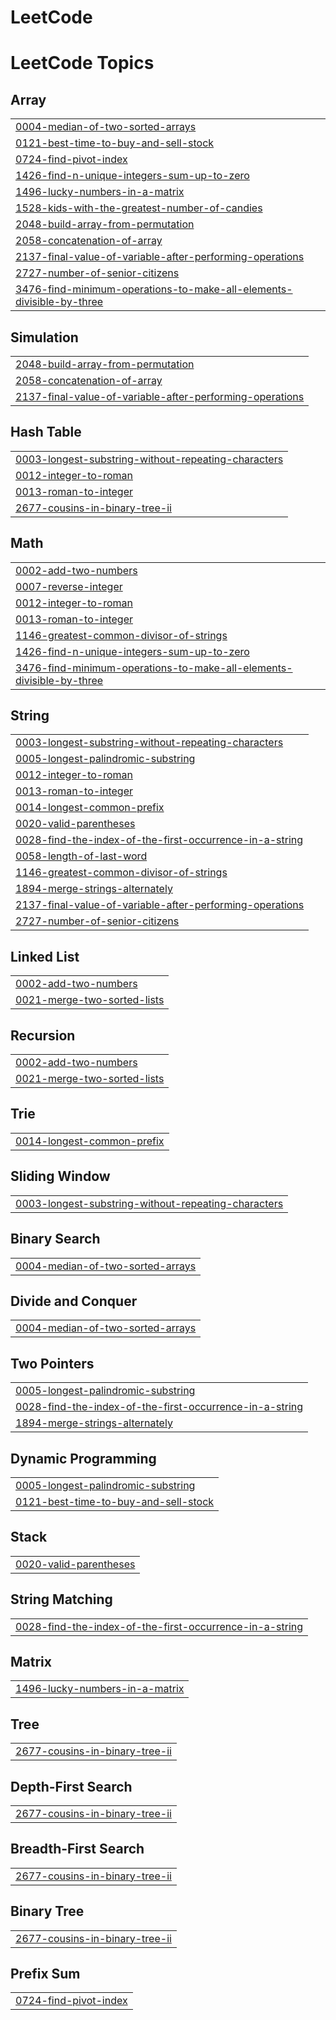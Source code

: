 # LeetCode
<!---LeetCode Topics Start-->
# LeetCode Topics
## Array
|  |
| ------- |
| [0004-median-of-two-sorted-arrays](https://github.com/manasajayasri/LeetCode/tree/master/0004-median-of-two-sorted-arrays) |
| [0121-best-time-to-buy-and-sell-stock](https://github.com/manasajayasri/LeetCode/tree/master/0121-best-time-to-buy-and-sell-stock) |
| [0724-find-pivot-index](https://github.com/manasajayasri/LeetCode/tree/master/0724-find-pivot-index) |
| [1426-find-n-unique-integers-sum-up-to-zero](https://github.com/manasajayasri/LeetCode/tree/master/1426-find-n-unique-integers-sum-up-to-zero) |
| [1496-lucky-numbers-in-a-matrix](https://github.com/manasajayasri/LeetCode/tree/master/1496-lucky-numbers-in-a-matrix) |
| [1528-kids-with-the-greatest-number-of-candies](https://github.com/manasajayasri/LeetCode/tree/master/1528-kids-with-the-greatest-number-of-candies) |
| [2048-build-array-from-permutation](https://github.com/manasajayasri/LeetCode/tree/master/2048-build-array-from-permutation) |
| [2058-concatenation-of-array](https://github.com/manasajayasri/LeetCode/tree/master/2058-concatenation-of-array) |
| [2137-final-value-of-variable-after-performing-operations](https://github.com/manasajayasri/LeetCode/tree/master/2137-final-value-of-variable-after-performing-operations) |
| [2727-number-of-senior-citizens](https://github.com/manasajayasri/LeetCode/tree/master/2727-number-of-senior-citizens) |
| [3476-find-minimum-operations-to-make-all-elements-divisible-by-three](https://github.com/manasajayasri/LeetCode/tree/master/3476-find-minimum-operations-to-make-all-elements-divisible-by-three) |
## Simulation
|  |
| ------- |
| [2048-build-array-from-permutation](https://github.com/manasajayasri/LeetCode/tree/master/2048-build-array-from-permutation) |
| [2058-concatenation-of-array](https://github.com/manasajayasri/LeetCode/tree/master/2058-concatenation-of-array) |
| [2137-final-value-of-variable-after-performing-operations](https://github.com/manasajayasri/LeetCode/tree/master/2137-final-value-of-variable-after-performing-operations) |
## Hash Table
|  |
| ------- |
| [0003-longest-substring-without-repeating-characters](https://github.com/manasajayasri/LeetCode/tree/master/0003-longest-substring-without-repeating-characters) |
| [0012-integer-to-roman](https://github.com/manasajayasri/LeetCode/tree/master/0012-integer-to-roman) |
| [0013-roman-to-integer](https://github.com/manasajayasri/LeetCode/tree/master/0013-roman-to-integer) |
| [2677-cousins-in-binary-tree-ii](https://github.com/manasajayasri/LeetCode/tree/master/2677-cousins-in-binary-tree-ii) |
## Math
|  |
| ------- |
| [0002-add-two-numbers](https://github.com/manasajayasri/LeetCode/tree/master/0002-add-two-numbers) |
| [0007-reverse-integer](https://github.com/manasajayasri/LeetCode/tree/master/0007-reverse-integer) |
| [0012-integer-to-roman](https://github.com/manasajayasri/LeetCode/tree/master/0012-integer-to-roman) |
| [0013-roman-to-integer](https://github.com/manasajayasri/LeetCode/tree/master/0013-roman-to-integer) |
| [1146-greatest-common-divisor-of-strings](https://github.com/manasajayasri/LeetCode/tree/master/1146-greatest-common-divisor-of-strings) |
| [1426-find-n-unique-integers-sum-up-to-zero](https://github.com/manasajayasri/LeetCode/tree/master/1426-find-n-unique-integers-sum-up-to-zero) |
| [3476-find-minimum-operations-to-make-all-elements-divisible-by-three](https://github.com/manasajayasri/LeetCode/tree/master/3476-find-minimum-operations-to-make-all-elements-divisible-by-three) |
## String
|  |
| ------- |
| [0003-longest-substring-without-repeating-characters](https://github.com/manasajayasri/LeetCode/tree/master/0003-longest-substring-without-repeating-characters) |
| [0005-longest-palindromic-substring](https://github.com/manasajayasri/LeetCode/tree/master/0005-longest-palindromic-substring) |
| [0012-integer-to-roman](https://github.com/manasajayasri/LeetCode/tree/master/0012-integer-to-roman) |
| [0013-roman-to-integer](https://github.com/manasajayasri/LeetCode/tree/master/0013-roman-to-integer) |
| [0014-longest-common-prefix](https://github.com/manasajayasri/LeetCode/tree/master/0014-longest-common-prefix) |
| [0020-valid-parentheses](https://github.com/manasajayasri/LeetCode/tree/master/0020-valid-parentheses) |
| [0028-find-the-index-of-the-first-occurrence-in-a-string](https://github.com/manasajayasri/LeetCode/tree/master/0028-find-the-index-of-the-first-occurrence-in-a-string) |
| [0058-length-of-last-word](https://github.com/manasajayasri/LeetCode/tree/master/0058-length-of-last-word) |
| [1146-greatest-common-divisor-of-strings](https://github.com/manasajayasri/LeetCode/tree/master/1146-greatest-common-divisor-of-strings) |
| [1894-merge-strings-alternately](https://github.com/manasajayasri/LeetCode/tree/master/1894-merge-strings-alternately) |
| [2137-final-value-of-variable-after-performing-operations](https://github.com/manasajayasri/LeetCode/tree/master/2137-final-value-of-variable-after-performing-operations) |
| [2727-number-of-senior-citizens](https://github.com/manasajayasri/LeetCode/tree/master/2727-number-of-senior-citizens) |
## Linked List
|  |
| ------- |
| [0002-add-two-numbers](https://github.com/manasajayasri/LeetCode/tree/master/0002-add-two-numbers) |
| [0021-merge-two-sorted-lists](https://github.com/manasajayasri/LeetCode/tree/master/0021-merge-two-sorted-lists) |
## Recursion
|  |
| ------- |
| [0002-add-two-numbers](https://github.com/manasajayasri/LeetCode/tree/master/0002-add-two-numbers) |
| [0021-merge-two-sorted-lists](https://github.com/manasajayasri/LeetCode/tree/master/0021-merge-two-sorted-lists) |
## Trie
|  |
| ------- |
| [0014-longest-common-prefix](https://github.com/manasajayasri/LeetCode/tree/master/0014-longest-common-prefix) |
## Sliding Window
|  |
| ------- |
| [0003-longest-substring-without-repeating-characters](https://github.com/manasajayasri/LeetCode/tree/master/0003-longest-substring-without-repeating-characters) |
## Binary Search
|  |
| ------- |
| [0004-median-of-two-sorted-arrays](https://github.com/manasajayasri/LeetCode/tree/master/0004-median-of-two-sorted-arrays) |
## Divide and Conquer
|  |
| ------- |
| [0004-median-of-two-sorted-arrays](https://github.com/manasajayasri/LeetCode/tree/master/0004-median-of-two-sorted-arrays) |
## Two Pointers
|  |
| ------- |
| [0005-longest-palindromic-substring](https://github.com/manasajayasri/LeetCode/tree/master/0005-longest-palindromic-substring) |
| [0028-find-the-index-of-the-first-occurrence-in-a-string](https://github.com/manasajayasri/LeetCode/tree/master/0028-find-the-index-of-the-first-occurrence-in-a-string) |
| [1894-merge-strings-alternately](https://github.com/manasajayasri/LeetCode/tree/master/1894-merge-strings-alternately) |
## Dynamic Programming
|  |
| ------- |
| [0005-longest-palindromic-substring](https://github.com/manasajayasri/LeetCode/tree/master/0005-longest-palindromic-substring) |
| [0121-best-time-to-buy-and-sell-stock](https://github.com/manasajayasri/LeetCode/tree/master/0121-best-time-to-buy-and-sell-stock) |
## Stack
|  |
| ------- |
| [0020-valid-parentheses](https://github.com/manasajayasri/LeetCode/tree/master/0020-valid-parentheses) |
## String Matching
|  |
| ------- |
| [0028-find-the-index-of-the-first-occurrence-in-a-string](https://github.com/manasajayasri/LeetCode/tree/master/0028-find-the-index-of-the-first-occurrence-in-a-string) |
## Matrix
|  |
| ------- |
| [1496-lucky-numbers-in-a-matrix](https://github.com/manasajayasri/LeetCode/tree/master/1496-lucky-numbers-in-a-matrix) |
## Tree
|  |
| ------- |
| [2677-cousins-in-binary-tree-ii](https://github.com/manasajayasri/LeetCode/tree/master/2677-cousins-in-binary-tree-ii) |
## Depth-First Search
|  |
| ------- |
| [2677-cousins-in-binary-tree-ii](https://github.com/manasajayasri/LeetCode/tree/master/2677-cousins-in-binary-tree-ii) |
## Breadth-First Search
|  |
| ------- |
| [2677-cousins-in-binary-tree-ii](https://github.com/manasajayasri/LeetCode/tree/master/2677-cousins-in-binary-tree-ii) |
## Binary Tree
|  |
| ------- |
| [2677-cousins-in-binary-tree-ii](https://github.com/manasajayasri/LeetCode/tree/master/2677-cousins-in-binary-tree-ii) |
## Prefix Sum
|  |
| ------- |
| [0724-find-pivot-index](https://github.com/manasajayasri/LeetCode/tree/master/0724-find-pivot-index) |
<!---LeetCode Topics End-->